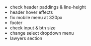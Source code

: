 - check header paddings & line-height
- header hover effects
- fix mobile menu at 320px
- footer
- check input & btn size
- change select dropdown menu
- lawyers section
